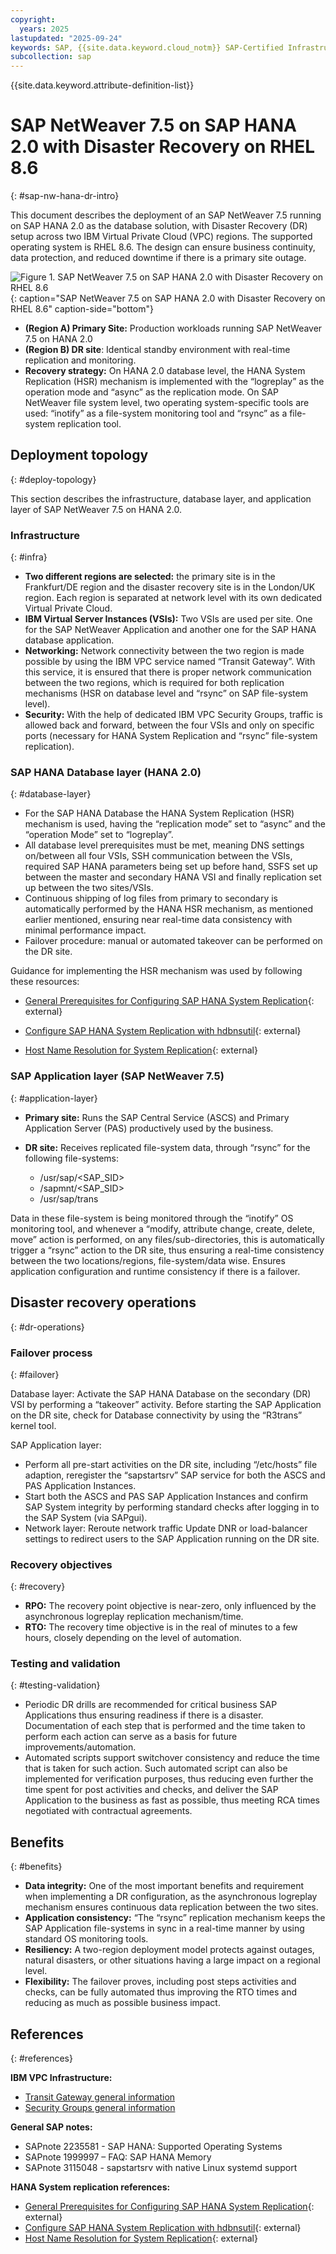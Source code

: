 ```yaml
---
copyright:
  years: 2025
lastupdated: "2025-09-24"
keywords: SAP, {{site.data.keyword.cloud_notm}} SAP-Certified Infrastructure, {{site.data.keyword.ibm_cloud_sap}}, SAP Workloads, RHEL
subcollection: sap
---
```


{{site.data.keyword.attribute-definition-list}}


# SAP NetWeaver 7.5 on SAP HANA 2.0 with Disaster Recovery on RHEL 8.6
{: #sap-nw-hana-dr-intro}

This document describes the deployment of an SAP NetWeaver 7.5 running on SAP HANA 2.0 as the database solution, with Disaster Recovery (DR) setup across two IBM Virtual Private Cloud (VPC) regions. The supported operating system is RHEL 8.6.
The design can ensure business continuity, data protection, and reduced downtime if there is a primary site outage.

![Figure 1. SAP NetWeaver 7.5 on SAP HANA 2.0 with Disaster Recovery on RHEL 8.6](../../images/vpc-intel-vsi-sapnw-hana-dr.svg "SAP NetWeaver 7.5 on SAP HANA 2.0 with Disaster Recovery on RHEL 8.6"){: caption="SAP NetWeaver 7.5 on SAP HANA 2.0 with Disaster Recovery on RHEL 8.6" caption-side="bottom"}

* **(Region A) Primary Site:** Production workloads running SAP NetWeaver 7.5 on HANA 2.0
* **(Region B) DR site**: Identical standby environment with real-time replication and monitoring.
* **Recovery strategy:** On HANA 2.0 database level, the HANA System Replication (HSR) mechanism is implemented with the “logreplay” as the operation mode and “async” as the replication mode. On SAP NetWeaver file system level, two operating system-specific tools are used: “inotify” as a file-system monitoring tool and “rsync” as a file-system replication tool.

## Deployment topology
{: #deploy-topology}

This section describes the infrastructure, database layer, and application layer of SAP NetWeaver 7.5 on HANA 2.0.

### Infrastructure
{: #infra}

* **Two different regions are selected:** the primary site is in the Frankfurt/DE region and the disaster recovery site is in the London/UK region. Each region is separated at network level with its own dedicated Virtual Private Cloud.
* **IBM Virtual Server Instances (VSIs):** Two VSIs are used per site. One for the SAP NetWeaver Application and another one for the SAP HANA database application.
* **Networking:** Network connectivity between the two region is made possible by using the IBM VPC service named “Transit Gateway”. With this service, it is ensured that there is proper network communication between the two regions, which is required for both replication mechanisms (HSR on database level and “rsync” on SAP file-system level).
* **Security:** With the help of dedicated IBM VPC Security Groups, traffic is allowed back and forward, between the four VSIs and only on specific ports (necessary for HANA System Replication and “rsync” file-system replication).

### SAP HANA Database layer (HANA 2.0)
{: #database-layer}

* For the SAP HANA Database the HANA System Replication (HSR) mechanism is used, having the “replication mode” set to “async” and the “operation Mode” set to “logreplay”.
* All database level prerequisites must be met, meaning DNS settings on/between all four VSIs, SSH communication between the VSIs, required SAP HANA parameters being set up before hand, SSFS set up between the master and secondary HANA VSI and finally replication set up between the two sites/VSIs.
* Continuous shipping of log files from primary to secondary is automatically performed by the HANA HSR mechanism, as mentioned earlier mentioned, ensuring near real-time data consistency with minimal performance impact.
* Failover procedure: manual or automated takeover can be performed on the DR site.

Guidance for implementing the HSR mechanism was used by following these resources:

* [General Prerequisites for Configuring SAP HANA System Replication](https://help.sap.com/docs/SAP_HANA_PLATFORM/4e9b18c116aa42fc84c7dbfd02111aba/86267e1ed56940bb8e4a45557cee0e43.html){: external}

* [Configure SAP HANA System Replication with hdbnsutil](https://help.sap.com/docs/SAP_HANA_PLATFORM/4e9b18c116aa42fc84c7dbfd02111aba/2dd26de6360046309e1579accbd9e527.html){: external}

* [Host Name Resolution for System Replication](https://help.sap.com/docs/SAP_HANA_PLATFORM/6b94445c94ae495c83a19646e7c3fd56/c0cba1cb2ba34ec89f45b48b2157ec7b.html){: external}

### SAP Application layer (SAP NetWeaver 7.5)
{: #application-layer}

* **Primary site:** Runs the SAP Central Service (ASCS) and Primary Application Server (PAS) productively used by the business.
* **DR site:** Receives replicated file-system data, through “rsync” for the following file-systems:

    * /usr/sap/<SAP_SID>
    * /sapmnt/<SAP_SID>
    * /usr/sap/trans

Data in these file-system is being monitored through the “inotify” OS monitoring tool, and whenever a “modify, attribute change, create, delete, move” action is performed, on any files/sub-directories, this is automatically trigger a “rsync” action to the DR site, thus ensuring a real-time consistency between the two locations/regions, file-system/data wise.
Ensures application configuration and runtime consistency if there is a failover.

## Disaster recovery operations
{: #dr-operations}

###	Failover process
{: #failover}

Database layer: Activate the SAP HANA Database on the secondary (DR) VSI by performing a “takeover” activity.
Before starting the SAP Application on the DR site, check for Database connectivity by using the “R3trans” kernel tool.

SAP Application layer:
* Perform all pre-start activities on the DR site, including “/etc/hosts” file adaption, reregister the “sapstartsrv” SAP service for both the ASCS and PAS Application Instances.
* Start both the ASCS and PAS SAP Application Instances and confirm SAP System integrity by performing standard checks after logging in to the SAP System (via SAPgui).
* Network layer: Reroute network traffic Update DNR or load-balancer settings to redirect users to the SAP Application running on the DR site.

### Recovery objectives
{: #recovery}

* **RPO:** The recovery point objective is near-zero, only influenced by the asynchronous logreplay replication mechanism/time.
* **RTO:** The recovery time objective is in the real of minutes to a few hours, closely depending on the level of automation.

### Testing and validation
{: #testing-validation}

* Periodic DR drills are recommended for critical business SAP Applications thus ensuring readiness if there is a disaster. Documentation of each step that is performed and the time taken to perform each action can serve as a basis for future improvements/automation.
* Automated scripts support switchover consistency and reduce the time that is taken for such action. Such automated script can also be implemented for verification purposes, thus reducing even further the time spent for post activities and checks, and deliver the SAP Application to the business as fast as possible, thus meeting RCA times negotiated with contractual agreements.

## Benefits
{: #benefits}

* **Data integrity:** One of the most important benefits and requirement when implementing a DR configuration, as the asynchronous logreplay mechanism ensures continuous data replication between the two sites.
* **Application consistency:** “The “rsync” replication mechanism keeps the SAP Application file-systems in sync in a real-time manner by using standard OS monitoring tools.
* **Resiliency:** A two-region deployment model protects against outages, natural disasters, or other situations having a large impact on a regional level.
* **Flexibility:** The failover proves, including post steps activities and checks, can be fully automated thus improving the RTO times and reducing as much as possible business impact.

## References
{: #references}

**IBM VPC Infrastructure:**

* [Transit Gateway general information](/docs/transit-gateway)
* [Security Groups general information](/docs/vpc?topic=vpc-using-security-groups)

**General SAP notes:**

* SAPnote 2235581 - SAP HANA: Supported Operating Systems
* SAPnote 1999997 – FAQ: SAP HANA Memory
* SAPnote 3115048 - sapstartsrv with native Linux systemd support

**HANA System replication references:**

* [General Prerequisites for Configuring SAP HANA System Replication](https://help.sap.com/docs/SAP_HANA_PLATFORM/4e9b18c116aa42fc84c7dbfd02111aba/86267e1ed56940bb8e4a45557cee0e43.html){: external}
* [Configure SAP HANA System Replication with hdbnsutil](https://help.sap.com/docs/SAP_HANA_PLATFORM/4e9b18c116aa42fc84c7dbfd02111aba/2dd26de6360046309e1579accbd9e527.html){: external}
* [Host Name Resolution for System Replication](https://help.sap.com/docs/SAP_HANA_PLATFORM/6b94445c94ae495c83a19646e7c3fd56/c0cba1cb2ba34ec89f45b48b2157ec7b.html){: external}
